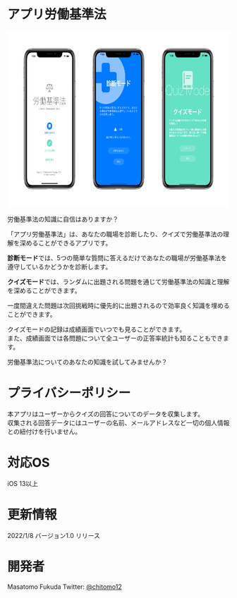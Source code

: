 
# アプリ労働基準法
<img src="https://github.com/chitomo12/Rodokijunho/blob/main/アプリ労働基準法GitHubヘッダ.png?raw=true" alt="アプリ労働基準法" height="400">

労働基準法の知識に自信はありますか？

「アプリ労働基準法」は、あなたの職場を診断したり、クイズで労働基準法の理解を深めることができるアプリです。

**診断モード**では、5つの簡単な質問に答えるだけであなたの職場が労働基準法を遵守しているかどうかを診断します。

**クイズモード**では、ランダムに出題される問題を通じて労働基準法の知識と理解を深めることができます。

一度間違えた問題は次回挑戦時に優先的に出題されるので効率良く知識を埋めることができます。

クイズモードの記録は成績画面でいつでも見ることができます。  
また、成績画面では各問題について全ユーザーの正答率統計も知ることもできます。

労働基準法についてのあなたの知識を試してみませんか？

# プライバシーポリシー

本アプリはユーザーからクイズの回答についてのデータを収集します。  
収集される回答データにはユーザーの名前、メールアドレスなど一切の個人情報との紐付けを行いません。

# 対応OS

iOS 13以上

# 更新情報

2022/1/8 バージョン1.0 リリース

# 開発者

Masatomo Fukuda
Twitter: [@chitomo12](https://twitter.com/chitomo12)

